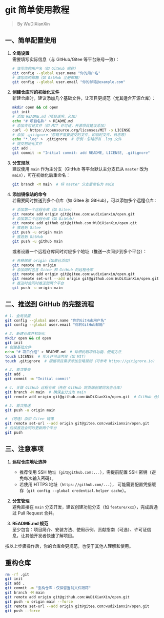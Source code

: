 # git 简单使用教程

> By WuDiXianXin

## 一、简单配置使用

1. **全局设置**  
   需要填写实际信息（与 GitHub/Gitee 等平台账号一致）：

   ```bash
   # 填写你的用户名（如 GitHub 昵称）
   git config --global user.name "你的用户名"
   # 填写你的邮箱（如 GitHub 注册邮箱）
   git config --global user.email "你的邮箱@example.com"
   ```

2. **创建仓库时的初始化文件**  
   新建仓库时，建议添加几个基础文件，让项目更规范（尤其适合开源仓库）：

   ```bash
   mkdir open && cd open
   git init
   # 添加 README.md（项目说明，必加）
   echo "# 项目名称" > README.md
   # 添加许可证文件（如 MIT 许可证，开源项目建议添加）
   curl -O https://opensource.org/licenses/MIT -o LICENSE
   # 添加 .gitignore（忽略不需要提交的文件，如临时文件、日志等）
   echo "*.log" > .gitignore  # 示例：忽略所有 .log 文件
   # 提交初始化文件
   git add .
   git commit -m "Initial commit: add README, LICENSE, .gitignore"
   ```

3. **分支规范**  
   建议使用 `main` 作为主分支（GitHub 等平台默认主分支已从 `master` 改为 `main`），可在初始化后重命名：

   ```bash
   git branch -M main  # 将 master 分支重命名为 main
   ```

4. **添加镜像站的命令**  
   若需要同时推送到多个仓库（如 Gitee 和 GitHub），可以添加多个远程仓库：

   ```bash
   # 添加第一个远程仓库（如 Gitee）
   git remote add origin git@gitee.com:wudixianxin/open.git
   # 添加第二个远程仓库（如 GitHub）
   git remote add github git@github.com:WuDiXianXin/open.git
   # 推送到 Gitee
   git push -u origin main
   # 推送到 GitHub
   git push -u github main
   ```

   或者设置一个远程仓库同时对应多个地址（推送一次同步到多个平台）：

   ```bash
   # 先移除原 origin（如果已添加）
   git remote rm origin
   # 添加同时包含 Gitee 和 GitHub 的远程仓库
   git remote add origin git@gitee.com:wudixianxin/open.git
   git remote set-url --add origin git@github.com:WuDiXianXin/open.git
   # 推送时会同时推送到两个平台
   git push -u origin main
   ```

## 二、推送到 GitHub 的完整流程

```bash
# 1. 全局设置
git config --global user.name "你的GitHub用户名"
git config --global user.email "你的GitHub邮箱"

# 2. 新建仓库并初始化
mkdir open && cd open
git init
# 创建基础文件
echo "# 项目介绍" > README.md  # 详细说明项目功能、使用方法
touch LICENSE  # 写入许可证内容（如 MIT）
touch .gitignore  # 根据项目需求添加忽略规则（可参考 https://gitignore.io）

# 3. 首次提交
git add .
git commit -m "Initial commit"

# 4. 关联 GitHub 远程仓库（先在 GitHub 网页端创建同名空仓库）
git branch -M main  # 确保主分支为 main
git remote add origin git@github.com:WuDiXianXin/open.git  # GitHub 仓库地址

# 5. 首次推送
git push -u origin main

# （可选）添加 Gitee 镜像
git remote set-url --add origin git@gitee.com:wudixianxin/open.git
# 后续推送会同时更新两个平台
git push
```

## 三、注意事项

1. **远程仓库地址选择**  
   - 推荐使用 SSH 地址（`git@github.com:...`），需提前配置 SSH 密钥（避免每次输入密码）。  
   - 若使用 HTTPS 地址（`https://github.com/...`），
   可能需要配置凭据缓存（`git config --global credential.helper cache`）。

2. **分支管理**  
   避免直接在 `main` 分支开发，建议创建功能分支（如 `feature/xxx`），完成后通过 Pull Request 合并。

3. **README.md 规范**  
   至少包含：项目简介、安装方法、使用示例、贡献指南（可选）、许可证信息，让其他开发者快速了解项目。

按以上步骤操作后，你的仓库会更规范，也便于其他人理解和使用。

## 重构仓库

```bash
rm -rf .git
git init
git add .
git commit -m "重构仓库：仅保留当前文件跟踪"
git branch -M main
git remote add origin git@github.com:WuDiXianXin/open.git
git push -u origin main --force
git remote set-url --add origin git@gitee.com:wudixianxin/open.git
git push --force
```
